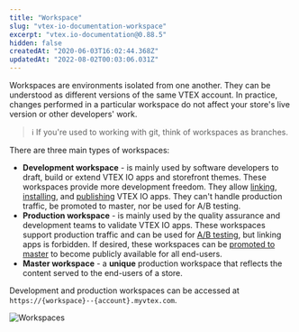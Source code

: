 ```yaml
---
title: "Workspace"
slug: "vtex-io-documentation-workspace"
excerpt: "vtex.io-documentation@0.88.5"
hidden: false
createdAt: "2020-06-03T16:02:44.368Z"
updatedAt: "2022-08-02T00:03:06.031Z"
---
```

Workspaces are environments isolated from one another. They can be understood as different versions of the same VTEX account. In practice, changes performed in a particular workspace do not affect your store's live version or other developers' work.

>ℹ️ If you're used to working with git, think of workspaces as branches.

There are three main types of workspaces:

- **Development workspace** - is mainly used by software developers to draft, build or extend VTEX IO apps and storefront themes. These workspaces provide more development freedom. They allow [linking](https://developers.vtex.com/vtex-developer-docs/docs/vtex-io-documentation-linking-an-app), [installing](https://developers.vtex.com/vtex-developer-docs/docs/vtex-io-documentation-installing-an-app), and [publishing](https://developers.vtex.com/vtex-developer-docs/docs/vtex-io-documentation-publishing-an-app) VTEX IO apps. They can't handle production traffic, be promoted to master, nor be used for A/B testing.
- **Production workspace** - is mainly used by the quality assurance and development teams to validate VTEX IO apps. These workspaces support production traffic and can be used for [A/B testing](https://developers.vtex.com/vtex-developer-docs/docs/vtex-io-documentation-running-native-ab-testing), but linking apps is forbidden. If desired, these workspaces can be [promoted to master](https://developers.vtex.com/vtex-developer-docs/docs/vtex-io-documentation-promoting-a-workspace-to-master) to become publicly available for all end-users.
- **Master workspace** - a **unique** production workspace that reflects the content served to the end-users of a store.

Development and production workspaces can be accessed at `https://{workspace}--{account}.myvtex.com`.

![Workspaces](https://github.com/vtex-apps/io-documentation/blob/master/docs/en/Concepts/Media/workspace.png?raw=true)